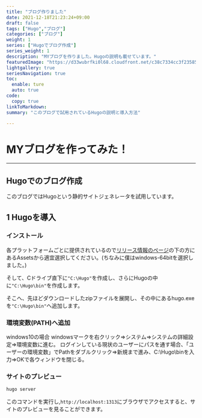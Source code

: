```yaml
---
title: "ブログ作りました"
date: 2021-12-18T21:23:24+09:00
draft: false
tags: ["Hugo","ブログ"]
categories: ["ブログ"]
weight: 1
series: ["Hugoでブログ作成"]
series_weight: 1
description: "MYブログを作りました。Hugoの説明も載せています。"
featuredImage: "https://d33wubrfki0l68.cloudfront.net/c38c7334cc3f23585738e40334284fddcaf03d5e/2e17c/images/hugo-logo-wide.svg"
lightgallery: true
seriesNavigation: true
toc:
  enable: ture
  auto: true
code:
  copy: true
linkToMarkdown: 
summary: "このブログで試用されているHugoの説明と導入方法"

---
```

# MYブログを作ってみた！
---
## Hugoでのブログ作成
このブログではHugoという静的サイトジェネレータを試用しています。
## 1 Hugoを導入
### インストール
各プラットフォームごとに提供されているので[リリース情報のページ](https://github.com/gohugoio/hugo/releases)の下の方にあるAssetsから適宜選択してください。(ちなみに僕はwindows-64bitを選択しました。)

そして、Cドライブ直下に`"C:\Hugo"`を作成し、さらにHugoの中に`"C:\Hugo\bin"`を作成します。

そこへ、先ほどダウンロードしたzipファイルを展開し、その中にあるhugo.exeを`"C:\Hugo\bin"`へ追加します。
### 環境変数(PATH)へ追加
windows10の場合
windowsマークを右クリック⇒システム⇒システムの詳細設定⇒環境変数に進む。
ログインしている現状のユーザーにパスを通す場合、「ユーザーの環境変数」でPathをダブルクリック⇒新規まで進み、C:\Hugo\binを入力⇒OKで各ウィンドウを閉じる。
### サイトのプレビュー
``` sh
hugo server
```
このコマンドを実行し,`http://localhost:1313`にブラウザでアクセスすると、サイトのプレビューを見ることができます。
